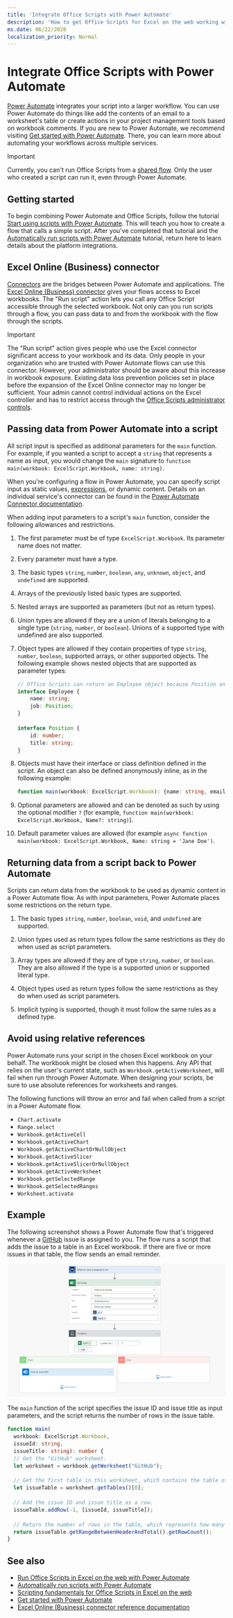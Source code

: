 ```yaml
---
title: 'Integrate Office Scripts with Power Automate'
description: 'How to get Office Scripts for Excel on the web working with a Power Automate workflow.'
ms.date: 06/22/2020
localization_priority: Normal
---
```


# Integrate Office Scripts with Power Automate

[Power Automate](https://flow.microsoft.com) integrates your script into a larger workflow. You can use Power Automate do things like add the contents of an email to a worksheet's table or create actions in your project management tools based on workbook comments. If you are new to Power Automate, we recommend visiting [Get started with Power Automate](/power-automate/getting-started). There, you can learn more about automating your workflows across multiple services.

> [!IMPORTANT]
> Currently, you can't run Office Scripts from a [shared flow](/power-automate/share-buttons). Only the user who created a script can run it, even through Power Automate.

## Getting started

To begin combining Power Automate and Office Scripts, follow the tutorial [Start using scripts with Power Automate](../tutorials/excel-power-automate-manual.md). This will teach you how to create a flow that calls a simple script. After you've completed that tutorial and the [Automatically run scripts with Power Automate](../tutorials/excel-power-automate-trigger.md) tutorial, return here to learn details about the platform integrations.

## Excel Online (Business) connector

[Connectors](/connectors/connectors) are the bridges between Power Automate and applications. The [Excel Online (Business) connector](/connectors/excelonlinebusiness) gives your flows access to Excel workbooks. The "Run script" action lets you call any Office Script accessible through the selected workbook. Not only can you run scripts through a flow, you can pass data to and from the workbook with the flow through the scripts.

> [!IMPORTANT]
> The "Run script" action gives people who use the Excel connector significant access to your workbook and its data. Only people in your organization who are trusted with Power Automate flows can use this connector. However, your administrator should be aware about this increase in workbook exposure. Existing data loss prevention policies set in place before the expansion of the Excel Online connector may no longer be sufficient. Your admin cannot control individual actions on the Excel controller and has to restrict access through the [Office Scripts administrator controls](https://support.microsoft.com/office/19d3c51a-6ca2-40ab-978d-60fa49554dcf).

## Passing data from Power Automate into a script

All script input is specified as additional parameters for the `main` function. For example, if you wanted a script to accept a `string` that represents a name as input, you would change the `main` signature to `function main(workbook: ExcelScript.Workbook, name: string)`.

When you're configuring a flow in Power Automate, you can specify script input as static values, [expressions](/power-automate/use-expressions-in-conditions), or dynamic content. Details on an individual service's connector can be found in the [Power Automate Connector documentation](/connectors/).

When adding input parameters to a script's `main` function, consider the following allowances and restrictions.

1. The first parameter must be of type `ExcelScript.Workbook`. Its parameter name does not matter.

2. Every parameter must have a type.

3. The basic types `string`, `number`, `boolean`, `any`, `unknown`, `object`, and `undefined` are supported.

4. Arrays of the previously listed basic types are supported.

5. Nested arrays are supported as parameters (but not as return types).

6. Union types are allowed if they are a union of literals belonging to a single type (`string`, `number`, or `boolean`). Unions of a supported type with undefined are also supported.

7. Object types are allowed if they contain properties of type `string`, `number`, `boolean`, supported arrays, or other supported objects. The following example shows nested objects that are supported as parameter types:

    ```TypeScript
    // Office Scripts can return an Employee object because Position only contains strings and numbers.
    interface Employee {
        name: string;
        job: Position;
    }

    interface Position {
        id: number;
        title: string;
    }
    ```

8. Objects must have their interface or class definition defined in the script. An object can also be defined anonymously inline, as in the following example:

    ```TypeScript
    function main(workbook: ExcelScript.Workbook): {name: string, email: string}
    ```

9. Optional parameters are allowed and can be denoted as such by using the optional modifier `?` (for example, `function main(workbook: ExcelScript.Workbook, Name?: string)`).

10. Default parameter values are allowed (for example `async function main(workbook: ExcelScript.Workbook, Name: string = 'Jane Doe')`.

## Returning data from a script back to Power Automate

Scripts can return data from the workbook to be used as dynamic content in a Power Automate flow. As with input parameters, Power Automate places some restrictions on the return type.

1. The basic types `string`, `number`, `boolean`, `void`, and `undefined` are supported.

2. Union types used as return types follow the same restrictions as they do when used as script parameters.

3. Array types are allowed if they are of type `string`, `number`, or `boolean`. They are also allowed if the type is a supported union or supported literal type.

4. Object types used as return types follow the same restrictions as they do when used as script parameters.

5. Implicit typing is supported, though it must follow the same rules as a defined type.

## Avoid using relative references

Power Automate runs your script in the chosen Excel workbook on your behalf. The workbook might be closed when this happens. Any API that relies on the user's current state, such as `Workbook.getActiveWorksheet`, will fail when run through Power Automate. When designing your scripts, be sure to use absolute references for worksheets and ranges.

The following functions will throw an error and fail when called from a script in a Power Automate flow.

- `Chart.activate`
- `Range.select`
- `Workbook.getActiveCell`
- `Workbook.getActiveChart`
- `Workbook.getActiveChartOrNullObject`
- `Workbook.getActiveSlicer`
- `Workbook.getActiveSlicerOrNullObject`
- `Workbook.getActiveWorksheet`
- `Workbook.getSelectedRange`
- `Workbook.getSelectedRanges`
- `Worksheet.activate`

## Example

The following screenshot shows a Power Automate flow that's triggered whenever a [GitHub](https://github.com/) issue is assigned to you. The flow runs a script that adds the issue to a table in an Excel workbook. If there are five or more issues in that table, the flow sends an email reminder.

![The example flow as shown in the Power Automate flow editor.](../images/power-automate-parameter-return-sample.png)

The `main` function of the script specifies the issue ID and issue title as input parameters, and the script returns the number of rows in the issue table.

```TypeScript
function main(
  workbook: ExcelScript.Workbook,
  issueId: string,
  issueTitle: string): number {
  // Get the "GitHub" worksheet.
  let worksheet = workbook.getWorksheet("GitHub");

  // Get the first table in this worksheet, which contains the table of GitHub issues.
  let issueTable = worksheet.getTables()[0];

  // Add the issue ID and issue title as a row.
  issueTable.addRow(-1, [issueId, issueTitle]);

  // Return the number of rows in the table, which represents how many issues are assigned to this user.
  return issueTable.getRangeBetweenHeaderAndTotal().getRowCount();
}
```

## See also

- [Run Office Scripts in Excel on the web with Power Automate](../tutorials/excel-power-automate-manual.md)
- [Automatically run scripts with Power Automate](../tutorials/excel-power-automate-trigger.md)
- [Scripting fundamentals for Office Scripts in Excel on the web](scripting-fundamentals.md)
- [Get started with Power Automate](/power-automate/getting-started)
- [Excel Online (Business) connector reference documentation](/connectors/excelonlinebusiness/)
